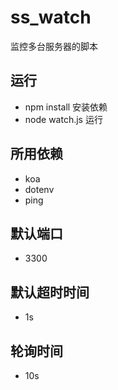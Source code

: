 # ss_watch
监控多台服务器的脚本

## 运行
- npm install 安装依赖
- node watch.js 运行

## 所用依赖
- koa 
- dotenv
- ping

## 默认端口
- 3300

## 默认超时时间
- 1s

## 轮询时间
- 10s